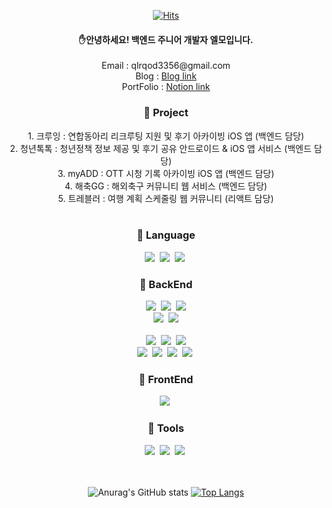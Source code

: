 <div align="center">
  
  [![Hits](https://hits.seeyoufarm.com/api/count/incr/badge.svg?url=https%3A%2F%2Fgithub.com%2FHideOnCodec&count_bg=%23F3CFDD&title_bg=%23FD9A9A&icon=&icon_color=%23E7E7E7&title=hits&edge_flat=false)](https://github.com/HideOnCodec)
</div>
  
<h4 align="center"> ✋안녕하세요! 백엔드 주니어 개발자 엘모입니다. </h4>
<div align="center">
  Email : qlrqod3356@gmail.com <br/>
  Blog : <a href="https://velog.io/@tlsdmsgp33/posts">Blog link</a><br/>
  PortFolio : <a href="https://sulfuric-taxicab-2b7.notion.site/163d7d0de7cb449094256fa1ef86558e?pvs=74">Notion link</a> 
</div>
<h3 align="center"> 🌟 Project </h3>
<div align="center">
1. 크루잉 : 연합동아리 리크루팅 지원 및 후기 아카이빙 iOS 앱 (백엔드 담당)<br/>
2. 청년톡톡 : 청년정책 정보 제공 및 후기 공유 안드로이드 & iOS 앱 서비스 (백엔드 담당)<br/>
3. myADD : OTT 시청 기록 아카이빙 iOS 앱 (백엔드 담당)<br/>
4. 해축GG : 해외축구 커뮤니티 웹 서비스 (백엔드 담당)<br/>
5. 트레블러 : 여행 계획 스케줄링 웹 커뮤니티 (리액트 담당)<br/>
</div>
<br/> 
<h3 align="center"> 🌟 Language </h3>
<div align="center">
  <img src="https://img.shields.io/badge/java-007396?style=for-the-badge&logo=OpenJDK&logoColor=white">&nbsp
  <img src="https://img.shields.io/badge/c-007396?style=for-the-badge&logo=c&logoColor=#A8B9CC">&nbsp
  <img src="https://img.shields.io/badge/JavaScript-F7DF1E?style=for-the-badge&logo=JavaScript&logoColor=white">&nbsp
</div>
<h3 align="center"> 🌟 BackEnd </h3>
<div align="center">
  <img src="https://img.shields.io/badge/springboot-6DB33F?style=for-the-badge&logo=springboot&logoColor=white">&nbsp 
  <img src="https://img.shields.io/badge/Spring Security-6DB33F?style=for-the-badge&logo=Spring Security&logoColor=white">&nbsp 
  <img src="https://img.shields.io/badge/Thymeleaf-005F0F?style=for-the-badge&logo=Thymeleaf&logoColor=white"><br/>
  <img src="https://img.shields.io/badge/JUnit5-25A162?style=for-the-badge&logo=JUnit5&logoColor=white">&nbsp 
  <img src="https://img.shields.io/badge/MySQL-4479A1?style=for-the-badge&logo=MySQL&logoColor=white"><br/>
  <br/>
  <img src="https://img.shields.io/badge/Amazon%20EC2-FF9900?style=for-the-badge&logo=Amazon%20EC2&logoColor=white">&nbsp 
  <img src="https://img.shields.io/badge/Amazon%20S3-569A31?style=for-the-badge&logo=Amazon%20S3&logoColor=white">&nbsp 
  <img src="https://img.shields.io/badge/amazonrds-527FFF?style=for-the-badge&logo=amazonrds&logoColor=white"><br/>
  <img src="https://img.shields.io/badge/GitHub Actions-2088FF?style=for-the-badge&logo=GitHub Actions&logoColor=white">&nbsp 
  <img src="https://img.shields.io/badge/docker-%230db7ed.svg?style=for-the-badge&logo=docker&logoColor=white">&nbsp 
  <img src="https://img.shields.io/badge/nginx-%23009639.svg?style=for-the-badge&logo=nginx&logoColor=white">&nbsp 
  <img src="https://img.shields.io/badge/jenkins-D24939?style=for-the-badge&logo=jenkins&logoColor=white">&nbsp
</div>
<h3 align="center"> 🌟 FrontEnd </h3>
<div align="center">
  <img src="https://img.shields.io/badge/React-61DAFB?style=for-the-badge&logo=React&logoColor=white">&nbsp
</div>
<h3 align="center"> 🌟 Tools </h3>
<div align="center">
  <img src="https://img.shields.io/badge/Git-F05032?style=for-the-badge&logo=Git&logoColor=white">&nbsp 
  <img src="https://img.shields.io/badge/GitHub-181717?style=for-the-badge&logo=GitHub&logoColor=white">&nbsp 
  <img src="https://img.shields.io/badge/Slack-4A154B?style=for-the-badge&logo=Slack&logoColor=white">&nbsp
</div>
<br/>
<br/>
<div align="center">
  
  ![Anurag's GitHub stats](https://github-readme-stats.vercel.app/api?username=HideOnCodec&show_icons=true&theme=transparent) 
  [![Top Langs](https://github-readme-stats.vercel.app/api/top-langs/?username=HideOnCodec&layout=donut)](https://github.com/anuraghazra/github-readme-stats)
  
</div>




